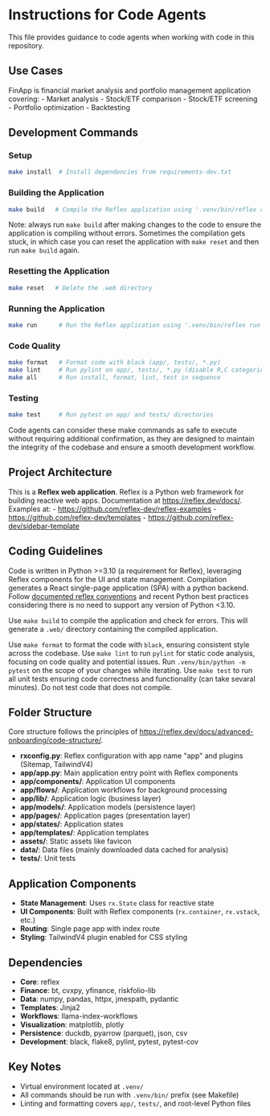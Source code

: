 # Instructions for Code Agents

This file provides guidance to code agents when working with code in this repository.

## Use Cases

FinApp is financial market analysis and portfolio management application covering:
    - Market analysis
    - Stock/ETF comparison
    - Stock/ETF screening
    - Portfolio optimization
    - Backtesting

## Development Commands

### Setup
```bash
make install  # Install dependencies from requirements-dev.txt
```
 
 ### Building the Application
 ```bash
 make build   # Compile the Reflex application using '.venv/bin/reflex compile'
 ```

Note: always run `make build` after making changes to the code to ensure the application is compiling without errors. Sometimes the compilation gets stuck, in which case you can reset the application with `make reset` and then run `make build` again.

### Resetting the Application
 ```bash
 make reset   # Delete the .web directory
 ```

### Running the Application
```bash
make run      # Run the Reflex application using '.venv/bin/reflex run'
```

### Code Quality
```bash
make format   # Format code with black (app/, tests/, *.py)
make lint     # Run pylint on app/, tests/, *.py (disable R,C categories)
make all      # Run install, format, lint, test in sequence
```

### Testing
```bash
make test     # Run pytest on app/ and tests/ directories
```

Code agents can consider these make commands as safe to execute without requiring additional confirmation, as they are designed to maintain the integrity of the codebase and ensure a smooth development workflow.

## Project Architecture

This is a **Reflex web application**. Reflex is a Python web framework for building reactive web apps.
Documentation at https://reflex.dev/docs/.
Examples at:
    - https://github.com/reflex-dev/reflex-examples
    - https://github.com/reflex-dev/templates
    - https://github.com/reflex-dev/sidebar-template

## Coding Guidelines

Code is written in Python >=3.10 (a requirement for Reflex), leveraging Reflex components for the UI and state management. Compilation generates a React single-page application (SPA) with a python backend. Follow [documented reflex conventions](https://reflex.dev/docs) and recent Python best practices considering there is no need to support any version of Python <3.10.

Use `make build` to compile the application and check for errors. This will generate a `.web/` directory containing the compiled application.

Use `make format` to format the code with `black`, ensuring consistent style across the codebase. Use `make lint` to run `pylint` for static code analysis, focusing on code quality and potential issues. Run `.venv/bin/python -m pytest` on the scope of your changes while iterating. Use `make test` to run all unit tests ensuring code correctness and functionality (can take sevaral minutes). Do not test code that does not compile.

## Folder Structure

Core structure follows the principles of https://reflex.dev/docs/advanced-onboarding/code-structure/.
- **rxconfig.py**: Reflex configuration with app name "app" and plugins (Sitemap, TailwindV4)
- **app/app.py**: Main application entry point with Reflex components
- **app/components/**: Application UI components
- **app/flows/**: Application workflows for background processing
- **app/lib/**: Application logic (business layer)
- **app/models/**: Application models (persistence layer)
- **app/pages/**: Application pages (presentation layer)
- **app/states/**: Application states
- **app/templates/**: Application templates
- **assets/**: Static assets like favicon
- **data/**: Data files (mainly downloaded data cached for analysis)
- **tests/**: Unit tests

## Application Components
- **State Management**: Uses `rx.State` class for reactive state
- **UI Components**: Built with Reflex components (`rx.container`, `rx.vstack`, etc.)
- **Routing**: Single page app with index route
- **Styling**: TailwindV4 plugin enabled for CSS styling

## Dependencies
- **Core**: reflex
- **Finance**: bt, cvxpy, yfinance, riskfolio-lib
- **Data**: numpy, pandas, httpx, jmespath, pydantic
- **Templates**: Jinja2
- **Workflows**: llama-index-workflows
- **Visualization**: matplotlib, plotly
- **Persistence**: duckdb, pyarrow (parquet), json, csv
- **Development**: black, flake8, pylint, pytest, pytest-cov

## Key Notes
- Virtual environment located at `.venv/`
- All commands should be run with `.venv/bin/` prefix (see Makefile)
- Linting and formatting covers `app/`, `tests/`, and root-level Python files
